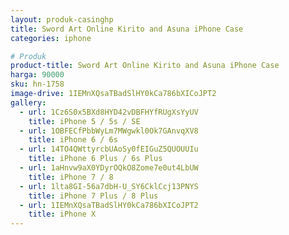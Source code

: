 ```yaml
---
layout: produk-casinghp
title: Sword Art Online Kirito and Asuna iPhone Case
categories: iphone

# Produk
product-title: Sword Art Online Kirito and Asuna iPhone Case
harga: 90000
sku: hn-1758
image-drive: 1IEMnXQsaTBadSlHY0kCa786bXICoJPT2
gallery:
  - url: 1Cz6S0x5BXd8HYD42vDBFHYfRUgXsYyUV
    title: iPhone 5 / 5s / SE
  - url: 1OBFECfPbbWyLm7MWgwkl0Ok7GAnvqXV8
    title: iPhone 6 / 6s
  - url: 14TO4QWttyrcbUAoSy0fEIGuZ5QUOUUIu
    title: iPhone 6 Plus / 6s Plus
  - url: 1aHnvw9aX0YDyrOQkO8Zome7e0ut4LbUW
    title: iPhone 7 / 8
  - url: 1lta8GI-56a7dbH-U_SY6CklCcj13PNYS
    title: iPhone 7 Plus / 8 Plus
  - url: 1IEMnXQsaTBadSlHY0kCa786bXICoJPT2
    title: iPhone X
---
```

